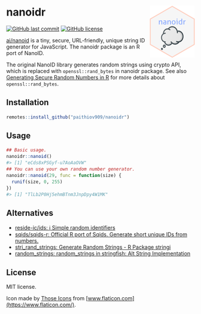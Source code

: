 
<!-- README.md is generated from README.Rmd. Please edit that file -->

# nanoidr <a href="https://paithiov909.github.io/nanoidr/" rel="noopener"><img src="man/figures/logo.png" align="right" height="139" /></a>

<!-- badges: start -->

[![GitHub last
commit](https://img.shields.io/github/last-commit/paithiov909/nanoidr)](#)
[![GitHub
license](https://img.shields.io/github/license/paithiov909/nanoidr)](https://github.com/paithiov909/nanoidr/blob/master/LICENSE)
<!-- badges: end -->

[ai/nanoid](https://github.com/ai/nanoid) is a tiny, secure,
URL-friendly, unique string ID generator for JavaScript. The nanoidr
package is an R port of NanoID.

The original NanoID library generates random strings using crypto API,
which is replaced with `openssl::rand_bytes` in nanoidr package. See
also [Generating Secure Random Numbers in
R](https://cran.r-project.org/web/packages/openssl/vignettes/secure_rng.html)
for more details about `openssl::rand_bytes`.

## Installation

``` r
remotes::install_github("paithiov909/nanoidr")
```

## Usage

``` r
## Basic usage.
nanoidr::nanoid()
#> [1] "eCds8xPSGyf-u7AoAaOVW"
## You can use your own random number generator.
nanoidr::nanoid(29, func = function(size) {
  runif(size, 0, 255)
})
#> [1] "TlLb2P0Hj5ehmBTnm3JnpDpy4W1MK"
```

## Alternatives

- [reside-ic/ids: :information_source: Simple random
  identifiers](https://github.com/reside-ic/ids)
- [sqids/sqids-r: Official R port of Sqids. Generate short unique IDs
  from numbers.](https://github.com/sqids/sqids-r)
- [stri_rand_strings: Generate Random Strings - R Package
  stringi](https://stringi.gagolewski.com/rapi/stri_rand_strings.html)
- [random_strings: random_strings in stringfish: Alt String
  Implementation](https://rdrr.io/cran/stringfish/man/random_strings.html)

## License

MIT license.

Icon made by [Those Icons](https://www.flaticon.com/authors/those-icons)
from [www.flaticon.com](https://www.flaticon.com/).
